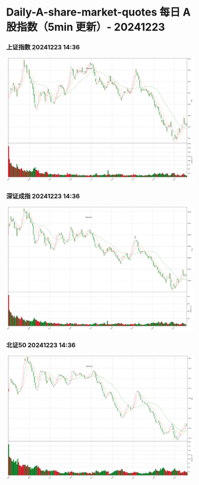 
# Daily-A-share-market-quotes 每日 A 股指数（5min 更新）- 20241223

### 上证指数 20241223 14:36
![](./fig/2024/12/20241223-sh000001.png)

### 深证成指 20241223 14:36
![](./fig/2024/12/20241223-sz399001.png)

### 北证50 20241223 14:36
![](./fig/2024/12/20241223-bj899050.png)
